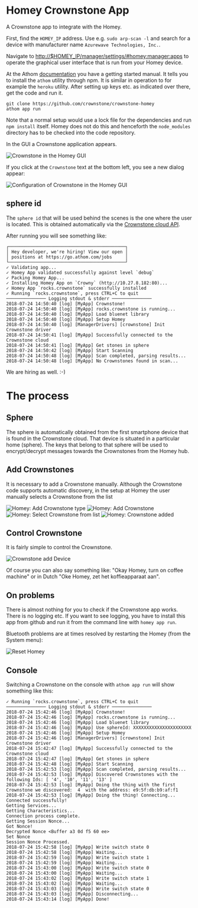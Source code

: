 # Homey Crownstone App

A Crownstone app to integrate with the Homey.

First, find the `HOMEY_IP` address. Use e.g. `sudo arp-scan -l` and search for a device with manufacturer name
`Azurewave Technologies, Inc.`.

Navigate to <http://$HOMEY_IP/manager/settings/#homey:manager:apps> to operate the graphical user interface that
is run from your Homey device.

At the Athom [documentation](https://developer.athom.com/docs/apps/tutorial-Getting%20Started.html) you have a
getting started manual. It tells you to install the `athom` utility through npm. It is similar in operation to for
example the `heroku` utility. After setting up keys etc. as indicated over there, get the code and run it.

    git clone https://github.com/crownstone/crownstone-homey
    athom app run

Note that a normal setup would use a lock file for the dependencies and run `npm install` itself. Homey does not do this and henceforth the `node_modules` directory has to be checked into the code repository. 

In the GUI a Crownstone application appears.

![Crownstone in the Homey GUI](doc/homey-gui-crownstone-app.png)

If you click at the `Crownstone` text at the bottom left, you see a new dialog appear:

![Configuration of Crownstone in the Homey GUI](doc/homey-gui-crownstone-app-config.png)

## sphere id

The `sphere id` that will be used behind the scenes is the one where the user is located. This is obtained automatically via the [Crownstone cloud API](https://cloud.crownstone.rocks). 


After running you will see something like:

```
┌────────────────────────────────────────────┐
│ Hey developer, we're hiring! View our open │
│ positions at https://go.athom.com/jobs     │
└────────────────────────────────────────────┘
✓ Validating app...
✓ Homey App validated successfully against level `debug`
✓ Packing Homey App...
✓ Installing Homey App on `Crowny` (http://10.27.8.182:80)...
✓ Homey App `rocks.crownstone` successfully installed
✓ Running `rocks.crownstone`, press CTRL+C to quit
─────────────── Logging stdout & stderr ───────────────
2018-07-24 14:50:40 [log] [MyApp] Crownstone!
2018-07-24 14:50:40 [log] [MyApp] rocks.crownstone is running...
2018-07-24 14:50:40 [log] [MyApp] Load bluenet library
2018-07-24 14:50:40 [log] [MyApp] Setup Homey
2018-07-24 14:50:40 [log] [ManagerDrivers] [crownstone] Init Crownstone driver
2018-07-24 14:50:41 [log] [MyApp] Successfully connected to the Crownstone cloud
2018-07-24 14:50:41 [log] [MyApp] Get stones in sphere
2018-07-24 14:50:42 [log] [MyApp] Start Scanning
2018-07-24 14:50:48 [log] [MyApp] Scan completed, parsing results...
2018-07-24 14:50:48 [log] [MyApp] No Crownstones found in scan...
```

We are hiring as well. :-)

# The process

## Sphere

The sphere is automatically obtained from the first smartphone device that is found in the Crownstone cloud. That device is situated in a particular home (sphere). The keys that belong to that sphere will be used to encrypt/decrypt messages towards the Crownstones from the Homey hub.

## Add Crownstones

It is necessary to add a Crownstone manually. Although the Crownstone code supports automatic discovery, in the setup at Homey the user manually selects a Crownstone from the list

![Homey: Add Crownstone type](doc/homey-gui-devices-zones.png)
![Homey: Add Crownstone](doc/homey-gui-add-device.png)
![Homey: Select Crownstone from list](doc/homey-gui-select-device.png)
![Homey: Crownstone added](doc/homey-gui-device-added.png)

## Control Crownstone

It is fairly simple to control the Crownstone.

![Crownstone add Device](doc/homey-gui-control-device.png)

Of course you can also say something like: "Okay Homey, turn on coffee machine" or in Dutch "Oke Homey, zet het koffieapparaat aan".

## On problems

There is almost nothing for you to check if the Crownstone app works. There is no logging etc. If you want to see logging, you have to install this app from github and run it from the command line with `homey app run`.

Bluetooth problems are at times resolved by restarting the Homey (from the System menu):

![Reset Homey](doc/homey-gui-restarting.png)

## Console

Switching a Crownstone on the console with `athom app run` will show something like this:

```
✓ Running `rocks.crownstone`, press CTRL+C to quit
─────────────── Logging stdout & stderr ───────────────
2018-07-24 15:42:46 [log] [MyApp] Crownstone!
2018-07-24 15:42:46 [log] [MyApp] rocks.crownstone is running...
2018-07-24 15:42:46 [log] [MyApp] Load bluenet library
2018-07-24 15:42:46 [log] [MyApp] Use sphereId: XXXXXXXXXXXXXXXXXXXXXX
2018-07-24 15:42:46 [log] [MyApp] Setup Homey
2018-07-24 15:42:46 [log] [ManagerDrivers] [crownstone] Init Crownstone driver
2018-07-24 15:42:47 [log] [MyApp] Successfully connected to the Crownstone cloud
2018-07-24 15:42:47 [log] [MyApp] Get stones in sphere
2018-07-24 15:42:48 [log] [MyApp] Start Scanning
2018-07-24 15:42:53 [log] [MyApp] Scan completed, parsing results...
2018-07-24 15:42:53 [log] [MyApp] Discovered Crownstones with the following Ids: [ '4', '10', '11', '13' ]
2018-07-24 15:42:53 [log] [MyApp] Doing the thing with the first Crownstone we discovered:  4  with the address: e9:5f:db:b9:af:f1
2018-07-24 15:42:53 [log] [MyApp] Doing the thing! Connecting...
Connected successfully!
Getting Services...
Getting Characteristics...
Connection process complete.
Getting Session Nonce...
Got Nonce!
Decrypted Nonce <Buffer a3 0d f5 60 ee>
Set Nonce
Session Nonce Processed.
2018-07-24 15:42:58 [log] [MyApp] Write switch state 0
2018-07-24 15:42:58 [log] [MyApp] Waiting...
2018-07-24 15:42:59 [log] [MyApp] Write switch state 1
2018-07-24 15:42:59 [log] [MyApp] Waiting...
2018-07-24 15:43:00 [log] [MyApp] Write switch state 0
2018-07-24 15:43:00 [log] [MyApp] Waiting...
2018-07-24 15:43:02 [log] [MyApp] Write switch state 1
2018-07-24 15:43:02 [log] [MyApp] Waiting...
2018-07-24 15:43:03 [log] [MyApp] Write switch state 0
2018-07-24 15:43:03 [log] [MyApp] Disconnecting...
2018-07-24 15:43:14 [log] [MyApp] Done!
```



